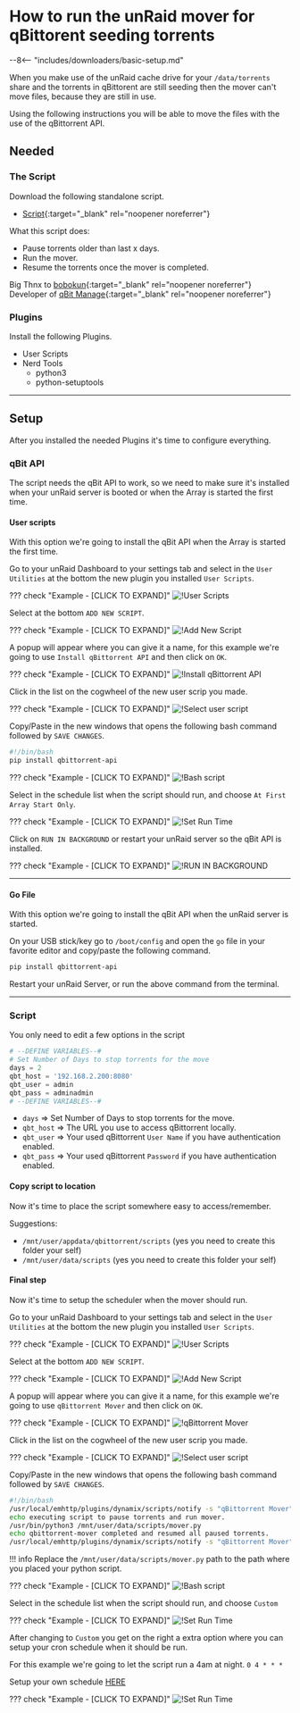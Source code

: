 # How to run the unRaid mover for qBittorent seeding torrents

--8<-- "includes/downloaders/basic-setup.md"

When you make use of the unRaid cache drive for your `/data/torrents` share and the torrents in qBittorent are still seeding then the mover can't move files, because they are still in use.

Using the following instructions you will be able to move the files with the use of the qBittorrent API.

## Needed

### The Script

Download the following standalone script.

- [Script](https://raw.githubusercontent.com/StuffAnThings/qbit_manage/master/scripts/mover.py){:target="_blank" rel="noopener noreferrer"}

What this script does:

- Pause torrents older than last x days.
- Run the mover.
- Resume the torrents once the mover is completed.

Big Thnx to [bobokun](https://github.com/bobokun){:target="_blank" rel="noopener noreferrer"} Developer of [qBit Manage](https://github.com/StuffAnThings/qbit_manage){:target="_blank" rel="noopener noreferrer"}

### Plugins

Install the following Plugins.

- User Scripts
- Nerd Tools
    - python3
    - python-setuptools

------

## Setup

After you installed the needed Plugins it's time to configure everything.

### qBit API

The script needs the qBit API to work, so we need to make sure it's installed when your unRaid server is booted or when the Array is started the first time.

#### User scripts

With this option we're going to install the qBit API when the Array is started the first time.

Go to your unRaid Dashboard to your settings tab and select in the `User Utilities` at the bottom the new plugin you installed `User Scripts`.

??? check "Example - [CLICK TO EXPAND]"
    ![!User Scripts](images/Unraid-settings-user-scripts-icon.png)

Select at the bottom `ADD NEW SCRIPT`.

??? check "Example - [CLICK TO EXPAND]"
    ![!Add New Script](images/Unraid-user-scripts-add-new-script-icon.png)

A popup will appear where you can give it a name, for this example we're going to use `Install qBittorrent API` and then click on `OK`.

??? check "Example - [CLICK TO EXPAND]"
    ![!Install qBittorrent API](images/Unraid-user-scripts-add-new-script-enter-name.png)

Click in the list on the cogwheel of the new user scrip you made.

??? check "Example - [CLICK TO EXPAND]"
    ![!Select user script](images/Unraid-settings-user-scripts-list-select-qbit-api.png)

Copy/Paste in the new windows that opens the following bash command followed by `SAVE CHANGES`.

```bash
#!/bin/bash
pip install qbittorrent-api
```

??? check "Example - [CLICK TO EXPAND]"
    ![!Bash script](images/Unraid-settings-user-scripts-qbit-api.png)

Select in the schedule list when the script should run, and choose `At First Array Start Only`.

??? check "Example - [CLICK TO EXPAND]"
    ![!Set Run Time](images/Unraid-settings-user-scripts-qbit-api-schedule.png)

Click on `RUN IN BACKGROUND` or restart your unRaid server so the qBit API is installed.

??? check "Example - [CLICK TO EXPAND]"
    ![!RUN IN BACKGROUND](images/Unraid-settings-user-scripts-qbit-api-run-background.png)

------

#### Go File

With this option we're going to install the qBit API when the unRaid server is started.

On your USB stick/key go to `/boot/config` and open the `go` file in your favorite editor and copy/paste the following command.

```bash
pip install qbittorrent-api
```

Restart your unRaid Server, or run the above command from the terminal.

------

### Script

You only need to edit a few options in the script

```python
# --DEFINE VARIABLES--#
# Set Number of Days to stop torrents for the move
days = 2
qbt_host = '192.168.2.200:8080'
qbt_user = admin
qbt_pass = adminadmin
# --DEFINE VARIABLES--#
```

- `days` => Set Number of Days to stop torrents for the move.
- `qbt_host` => The URL you use to access qBittorrent locally.
- `qbt_user` => Your used qBittorrent `User Name` if you have authentication enabled.
- `qbt_pass` => Your used qBittorrent `Password` if you have authentication enabled.

#### Copy script to location

Now it's time to place the script somewhere easy to access/remember.

Suggestions:

- `/mnt/user/appdata/qbittorrent/scripts` (yes you need to create this folder your self)
- `/mnt/user/data/scripts` (yes you need to create this folder your self)

#### Final step

Now it's time to setup the scheduler when the mover should run.

Go to your unRaid Dashboard to your settings tab and select in the `User Utilities` at the bottom the new plugin you installed `User Scripts`.

??? check "Example - [CLICK TO EXPAND]"
    ![!User Scripts](images/Unraid-settings-user-scripts-icon.png)

Select at the bottom `ADD NEW SCRIPT`.

??? check "Example - [CLICK TO EXPAND]"
    ![!Add New Script](images/Unraid-user-scripts-add-new-script-icon.png)

A popup will appear where you can give it a name, for this example we're going to use `qBittorrent Mover` and then click on `OK`.

??? check "Example - [CLICK TO EXPAND]"
    ![!qBittorrent Mover](images/Unraid-user-scripts-add-new-script-enter-name-qbt.png)

Click in the list on the cogwheel of the new user scrip you made.

??? check "Example - [CLICK TO EXPAND]"
    ![!Select user script](images/Unraid-settings-user-scripts-list-select-qbit-mover.png)

Copy/Paste in the new windows that opens the following bash command followed by `SAVE CHANGES`.

```bash
#!/bin/bash
/usr/local/emhttp/plugins/dynamix/scripts/notify -s "qBittorrent Mover" -d "qBittorrent Mover starting @ `date +%H:%M:%S`."
echo executing script to pause torrents and run mover.
/usr/bin/python3 /mnt/user/data/scripts/mover.py
echo qbittorrent-mover completed and resumed all paused torrents.
/usr/local/emhttp/plugins/dynamix/scripts/notify -s "qBittorrent Mover" -d "qBittorrent Mover completed @ `date +%H:%M:%S`."
```

!!! info
    Replace the `/mnt/user/data/scripts/mover.py` path to the path where you placed your python script.

??? check "Example - [CLICK TO EXPAND]"
    ![!Bash script](images/Unraid-settings-user-scripts-qbit-mover.png)

Select in the schedule list when the script should run, and choose `Custom`

??? check "Example - [CLICK TO EXPAND]"
    ![!Set Run Time](images/Unraid-settings-user-scripts-qbit-mover-schedule.png)

After changing to `Custom` you get on the right a extra option where you can setup your cron schedule when it should be run.

For this example we're going to let the script run a 4am at night. `0 4 * * *`

Setup your own schedule [HERE](https://crontab.guru/)

??? check "Example - [CLICK TO EXPAND]"
    ![!Set Run Time](images/Unraid-settings-user-scripts-qbit-mover-cron.png)
